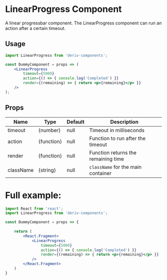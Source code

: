 # LinearProgress Component

A linear progressbar component. The LinearProgress component can run an action after a certain timeout.



## Usage

```jsx
import LinearProgress from 'deriv-components';

const DummyComponent = props => (
    <LinearProgress
        timeout={5000}
        action={() => { console.log('Completed') }}
        render={(remaining) => { return <p>{remaining}</p> }}
    />
);
```

## Props

| Name        | Type         | Default     | Description                          |
| ----------- | ------------ | ----------- | ------------------------------------ |
| timeout     | {number}     | null        | Timeout in milliseconds               |
| action      | {function}   | null        | Function to run after the timeout    |
| render      | {function}   | null        | Function returns the remaining time  |
| className   | {string}     | null        | `className` for the main container   |


# Full example:

```jsx
import React from 'react';
import LinearProgress from 'deriv-components';

const DummyComponent = props => {
    
    return (
        <React.Fragment>
            <LinearProgress
                timeout={5000}
                action={() => { console.log('Completed') }}
                render={(remaining) => { return <p>{remaining}</p> }}
            />
        </React.Fragment>
    )
}
```
